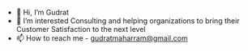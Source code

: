 - 👋 Hi, I’m Gudrat
- 👀 I’m interested Consulting and helping organizations to bring their Customer Satisfaction to the next level
- 📫 How to reach me - gudratmaharram@gmail.com

<!---
Gudrat000/Gudrat000 is a ✨ special ✨ repository because its `README.md` (this file) appears on your GitHub profile.
You can click the Preview link to take a look at your changes.
--->

